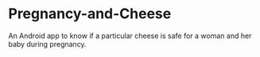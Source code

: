 # Pregnancy-and-Cheese
An Android app to know if a particular cheese is safe for a woman and her baby during pregnancy.
